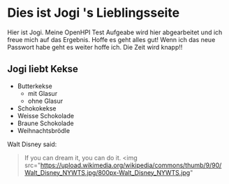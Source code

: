 # Dies ist Jogi 's Lieblingsseite
Hier ist Jogi. Meine OpenHPI Test Aufgeabe wird hier abgearbeitet und ich freue mich auf das Ergebnis.
Hoffe es geht alles gut! Wenn ich das neue Passwort habe geht es weiter hoffe ich.
Die Zeit wird knapp!!
## Jogi liebt Kekse
* Butterkekse
  * mit Glasur
  * ohne Glasur
* Schokokekse
 * Weisse Schokolade
 * Braune Schokolade
* Weihnachtsbrödle

Walt Disney said:

> If you can
> dream it,
> you can do
> it.
<img src="https://upload.wikimedia.org/wikipedia/commons/thumb/9/90/Walt_Disney_NYWTS.jpg/800px-Walt_Disney_NYWTS.jpg"

